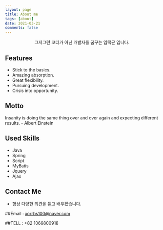 ```yaml
---
layout: page
title: About me
tags: [about]
date: 2021-03-21
comments: false
---
```

    
<center>그저그런 코더가 아닌 개발자를 꿈꾸는 임택균 입니다.</center>

## Features
* Stick to the basics.
* Amazing absorption.
* Great flexibility.
* Pursuing development.
* Crisis into opportunity.


## Motto

Insanity is doing the same thing over and over again and expecting different results. - Albert Einstein


## Used Skills
* Java
* Spring
* Script
* MyBatis
* Jquery
* Ajax

## Contact Me

* 항상 다양한 의견을 듣고 배우겠습니다.

##Email : xorrbs100@naver.com

##TELL : +82 1066800918


